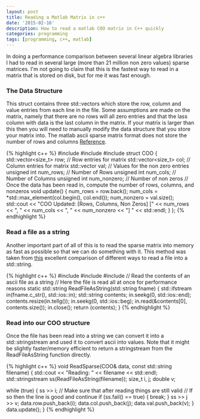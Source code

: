```yaml
---
layout: post
title: Reading a Matlab Matrix in c++
date: '2015-02-16'
description: How to read a matlab COO matrix in C++ quickly
categories: programming
tags: [programming, c++, matlab]
---
```


In doing a performance comparison between several linear algebra libraries I had to read in several large (more than 21 million non zero values) sparse matrices. I'm not going to claim that this is the fastest way to read in a matrix that is stored on disk, but for me it was fast enough. 

### The Data Structure

This struct contains three std::vectors which store the row, column and value entries from each line in the file. Some assumptions are made on the matrix, namely that there are no rows will all zero entries and that the lass column with data is the last column in the matrix. If your matrix is larger than this then you will need to manually modify the data structure that you store your matrix into. The matlab ascii sparse matrix format does not store the number of rows and columns [Reference](http://bebop.cs.berkeley.edu/smc/formats/matlab.html).

{% highlight c++ %}
#include <iostream>
#include <vector>
#include <algorithm>
struct COO {
  std::vector<size_t> row;     // Row entries for matrix
  std::vector<size_t> col;     // Column entries for matrix
  std::vector<double> val;     // Values for the non zero entries
  unsigned int num_rows;       // Number of Rows
  unsigned int num_cols;       // Number of Columns
  unsigned int num_nonzero;    // Number of non zeros
  // Once the data has been read in, compute the number of rows, columns, and nonzeros
  void update() {
    num_rows = row.back();
    num_cols = *std::max_element(col.begin(), col.end());
    num_nonzero = val.size();
    std::cout << "COO Updated: [Rows, Columns, Non Zeros] [" << num_rows << ", " << num_cols << ", " << num_nonzero << "] " << std::endl;
  }
};
{% endhighlight %}


### Read a file as a string

Another important part of all of this is to read the sparse matrix into memory as fast as possible so that we can do something with it. This method was taken from [this](http://insanecoding.blogspot.com/2011/11/how-to-read-in-file-in-c.html) excellent comparison of different ways to read a file into a std::string.

{% highlight c++ %}
#include <string>
#include <sstream>
#include <fstream>
// Read the contents of an ascii file as a string
// Here the file is read all at once for performance reasons
static std::string ReadFileAsString(std::string fname) {
  std::ifstream in(fname.c_str(), std::ios::in);
  std::string contents;
  in.seekg(0, std::ios::end);
  contents.resize(in.tellg());
  in.seekg(0, std::ios::beg);
  in.read(&contents[0], contents.size());
  in.close();
  return (contents);
}
{% endhighlight %}

### Read into our COO structure

Once the file has been read into a string we can convert it into a std::stringstream and used it to convert ascii into values. Note that it might be slightly faster/memory efficient to return a stringstream from the ReadFileAsString function directly. 

{% highlight c++ %}
void ReadSparse(COO& data, const std::string filename) {
  std::cout << "Reading: " << filename << std::endl;
  std::stringstream ss(ReadFileAsString(filename));
  size_t i, j;
  double v;

  while (true) {
    ss >> i;
    // Make sure that after reading things are still valid
    // If so then the line is good and continue
    if (ss.fail() == true) {
      break;
    }
    ss >> j >> v;
    data.row.push_back(i);
    data.col.push_back(j);
    data.val.push_back(v);
  }
  data.update();
}
{% endhighlight %}


